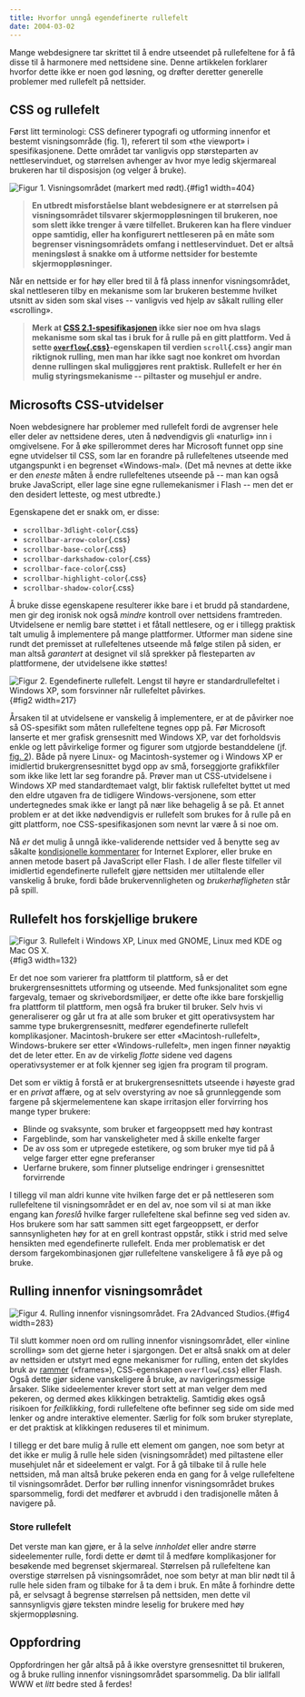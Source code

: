 ```yaml
---
title: Hvorfor unngå egendefinerte rullefelt
date: 2004-03-02
---
```


Mange webdesignere tar skrittet til å endre utseendet på rullefeltene for å få disse til å harmonere med nettsidene sine. Denne artikkelen forklarer hvorfor dette ikke er noen god løsning, og drøfter deretter generelle problemer med rullefelt på nettsider.

CSS og rullefelt
----------------

Først litt terminologi: CSS definerer typografi og utforming innenfor et bestemt visningsområde (fig. 1), referert til som «the viewport» i spesifikasjonene. Dette området tar vanligvis opp størsteparten av nettleservinduet, og størrelsen avhenger av hvor mye ledig skjermareal brukeren har til disposisjon (og velger å bruke).

![Figur 1. Visningsområdet (markert med rødt).](fig1.png){#fig1 width=404}

> **En utbredt misforståelse blant webdesignere er at størrelsen på visningsområdet tilsvarer skjermoppløsningen til brukeren, noe som slett ikke trenger å være tilfellet. Brukeren kan ha flere vinduer oppe samtidig, eller ha konfigurert nettleseren på en måte som begrenser visningsområdets omfang i nettleservinduet. Det er altså meningsløst å snakke om å utforme nettsider for bestemte skjermoppløsninger.**

Når en nettside er for høy eller bred til å få plass innenfor visningsområdet, skal nettleseren tilby en mekanisme som lar brukeren bestemme hvilket utsnitt av siden som skal vises -- vanligvis ved hjelp av såkalt rulling eller «scrolling».

> **Merk at [CSS 2.1-spesifikasjonen](http://www.w3.org/TR/CSS21/) ikke sier noe om hva slags mekanisme som skal tas i bruk for å rulle på en gitt plattform. Ved å sette [`overflow`{.css}](http://www.w3.org/TR/CSS21/visufx.html#propdef-overflow)-egenskapen til verdien `scroll`{.css} angir man riktignok rulling, men man har ikke sagt noe konkret om hvordan denne rullingen skal muliggjøres rent praktisk. Rullefelt er her én mulig styringsmekanisme -- piltaster og musehjul er andre.**

Microsofts CSS-utvidelser
-------------------------

Noen webdesignere har problemer med rullefelt fordi de avgrenser hele eller deler av nettsidene deres, uten å nødvendigvis gli «naturlig» inn i omgivelsene. For å øke spillerommet deres har Microsoft funnet opp sine egne utvidelser til CSS, som lar en forandre på rullefeltenes utseende med utgangspunkt i en begrenset «Windows-mal». (Det må nevnes at dette ikke er den *eneste* måten å endre rullefeltenes utseende på -- man kan også bruke JavaScript, eller lage sine egne rullemekanismer i Flash -- men det er den desidert letteste, og mest utbredte.)

Egenskapene det er snakk om, er disse:

-   `scrollbar-3dlight-color`{.css}
-   `scrollbar-arrow-color`{.css}
-   `scrollbar-base-color`{.css}
-   `scrollbar-darkshadow-color`{.css}
-   `scrollbar-face-color`{.css}
-   `scrollbar-highlight-color`{.css}
-   `scrollbar-shadow-color`{.css}

Å bruke disse egenskapene resulterer ikke bare i et brudd på standardene, men gir deg ironisk nok også *mindre* kontroll over nettsidens framtreden. Utvidelsene er nemlig bare støttet i et fåtall nettlesere, og er i tillegg praktisk talt umulig å implementere på mange plattformer. Utformer man sidene sine rundt det premisset at rullefeltenes utseende må følge stilen på siden, er man altså *garantert* at designet vil slå sprekker på flesteparten av plattformene, der utvidelsene ikke støttes!

![Figur 2. Egendefinerte rullefelt. Lengst til høyre er standardrullefeltet i Windows XP, som forsvinner når rullefeltet påvirkes.](fig2.png){#fig2 width=217}

Årsaken til at utvidelsene er vanskelig å implementere, er at de påvirker noe så OS-spesifikt som måten rullefeltene tegnes opp på. Før Microsoft lanserte et mer grafisk grensesnitt med Windows XP, var det forholdsvis enkle og lett påvirkelige former og figurer som utgjorde bestanddelene (jf. [fig. 2](#fig2)). Både på nyere Linux- og Macintosh-systemer og i Windows XP er imidlertid brukergrensesnittet bygd opp av små, forseggjorte grafikkfiler som ikke like lett lar seg forandre på. Prøver man ut CSS-utvidelsene i Windows XP med standardtemaet valgt, blir faktisk rullefeltet byttet ut med den eldre utgaven fra de tidligere Windows-versjonene, som etter undertegnedes smak ikke er langt på nær like behagelig å se på. Et annet problem er at det ikke nødvendigvis er rullefelt som brukes for å rulle på en gitt plattform, noe CSS-spesifikasjonen som nevnt lar være å si noe om.

Nå *er* det mulig å unngå ikke-validerende nettsider ved å benytte seg av såkalte [kondisjonelle kommentarer](http://www.virtuelvis.com/archives/158.html) for Internet Explorer, eller bruke en annen metode basert på JavaScript eller Flash. I de aller fleste tilfeller vil imidlertid egendefinerte rullefelt gjøre nettsiden mer utiltalende eller vanskelig å bruke, fordi både brukervennligheten og *brukerhøfligheten* står på spill.

Rullefelt hos forskjellige brukere
----------------------------------

![Figur 3. Rullefelt i Windows XP, Linux med GNOME, Linux med KDE og Mac OS X.](fig3.png){#fig3 width=132}

Er det noe som varierer fra plattform til plattform, så er det brukergrensesnittets utforming og utseende. Med funksjonalitet som egne fargevalg, temaer og skrivebordsmiljøer, er dette ofte ikke bare forskjellig fra plattform til plattform, men også fra bruker til bruker. Selv hvis vi generaliserer og går ut fra at alle som bruker et gitt operativsystem har samme type brukergrensesnitt, medfører egendefinerte rullefelt komplikasjoner. Macintosh-brukere ser etter «Macintosh-rullefelt», Windows-brukere ser etter «Windows-rullefelt», men ingen finner nøyaktig det de leter etter. En av de virkelig *flotte* sidene ved dagens operativsystemer er at folk kjenner seg igjen fra program til program.

Det som er viktig å forstå er at brukergrensesnittets utseende i høyeste grad er en *privat* affære, og at selv overstyring av noe så grunnleggende som fargene på skjermelementene kan skape irritasjon eller forvirring hos mange typer brukere:

-   Blinde og svaksynte, som bruker et fargeoppsett med høy kontrast
-   Fargeblinde, som har vanskeligheter med å skille enkelte farger
-   De av oss som er utpregede estetikere, og som bruker mye tid på å velge farger etter egne preferanser
-   Uerfarne brukere, som finner plutselige endringer i grensesnittet forvirrende

I tillegg vil man aldri kunne vite hvilken farge det er på nettleseren som rullefeltene til visningsområdet er en del av, noe som vil si at man ikke engang kan *foreslå* hvilke farger rullefeltene skal befinne seg ved siden av. Hos brukere som har satt sammen sitt eget fargeoppsett, er derfor sannsynligheten høy for at en grell kontrast oppstår, stikk i strid med selve hensikten med egendefinerte rullefelt. Enda mer problematisk er det dersom fargekombinasjonen gjør rullefeltene vanskeligere å få øye på og bruke.

Rulling innenfor visningsområdet
--------------------------------

![Figur 4. Rulling innenfor visningsområdet. Fra 2Advanced Studios.](fig4.png){#fig4 width=283}

Til slutt kommer noen ord om rulling innenfor visningsområdet, eller «inline scrolling» som det gjerne heter i sjargongen. Det er altså snakk om at deler av nettsiden er utstyrt med egne mekanismer for rulling, enten det skyldes bruk av [rammer](http://www.unrealized.org/les_guide/html/unnga_frames/) («frames»), CSS-egenskapen `overflow`{.css} eller Flash. Også dette gjør sidene vanskeligere å bruke, av navigeringsmessige årsaker. Slike sideelementer krever stort sett at man velger dem med pekeren, og dermed økes klikkingen betraktelig. Samtidig økes også risikoen for *feilklikking*, fordi rullefeltene ofte befinner seg side om side med lenker og andre interaktive elementer. Særlig for folk som bruker styreplate, er det praktisk at klikkingen reduseres til et minimum.

I tillegg er det bare mulig å rulle ett element om gangen, noe som betyr at det ikke er mulig å rulle hele siden (visningsområdet) med piltastene eller musehjulet når et sideelement er valgt. For å gå tilbake til å rulle hele nettsiden, må man altså bruke pekeren enda en gang for å velge rullefeltene til visningsområdet. Derfor bør rulling innenfor visningsområdet brukes sparsommelig, fordi det medfører et avbrudd i den tradisjonelle måten å navigere på.

### Store rullefelt

Det verste man kan gjøre, er å la selve *innholdet* eller andre større sideelementer rulle, fordi dette er dømt til å medføre komplikasjoner for besøkende med begrenset skjermareal. Størrelsen på rullefeltene kan overstige størrelsen på visningsområdet, noe som betyr at man blir nødt til å rulle hele siden fram og tilbake for å ta dem i bruk. En måte å forhindre dette på, er selvsagt å begrense størrelsen på nettsiden, men dette vil sannsynligvis gjøre teksten mindre leselig for brukere med høy skjermoppløsning.

Oppfordring
-----------

Oppfordringen her går altså på å ikke overstyre grensesnittet til brukeren, og å bruke rulling innenfor visningsområdet sparsommelig. Da blir iallfall WWW et *litt* bedre sted å ferdes!

